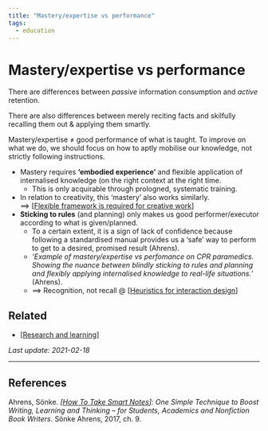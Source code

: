 ```yaml
---
title: "Mastery/expertise vs performance"
tags:
  - education
---
```


# Mastery/expertise vs performance

There are differences between *passive* information consumption and *active* retention.

There are also differences between merely reciting facts and skilfully recalling them out & applying them smartly.

Mastery/expertise ≠ good performance of what is taught. To improve on what we do, we should focus on how to aptly mobilise our knowledge, not strictly following instructions.
  - Mastery requires **‘embodied experience’** and flexible application of internalised knowledge (on the right context at the right time.
    - This is only acquirable through prologned, systematic training.
  - In relation to creativity, this ‘mastery’ also works similarly.  
    ==> [[Flexible framework is required for creative work]]
  - **Sticking to rules** (and planning) only makes us good performer/executor according to what is given/planned.
    - To a certain extent, it is a sign of lack of confidence because following a standardised manual provides us a ‘safe’ way to perform to get to a desired, promised result (Ahrens).
    - *‘Example of mastery/expertise vs perfomance on CPR paramedics. Showing the nuance between blindly sticking to rules and planning and flexibly applying internalised knowledge to real-life situations.’* (Ahrens).
    - ==> Recognition, not recall @ [[Heuristics for interaction design]]


## Related

- [[Research and learning]]

*Last update: 2021-02-18*

---

## References

Ahrens, Sönke. _[[How To Take Smart Notes]]: One Simple Technique to Boost Writing, Learning and Thinking – for Students, Academics and Nonfiction Book Writers_. Sönke Ahrens, 2017, ch. 9.

[//begin]: # "Autogenerated link references for markdown compatibility"
[Flexible framework is required for creative work]: Flexible-framework-is-required-for-creative-work "Flexible framework is required for creative work"
[Heuristics for interaction design]: Heuristics-for-interaction-design "Heuristics for interaction design"
[Research and learning]: Research-and-learning "Research and learning"
[How To Take Smart Notes]: How-To-Take-Smart-Notes "How To Take Smart Notes"
[//end]: # "Autogenerated link references"